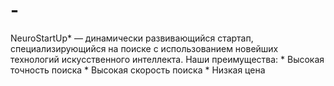 # -
NeuroStartUp* — динамически развивающийся стартап, специализирующийся на поиске с использованием новейших технологий искусственного интеллекта.  Наши преимущества: * Высокая точность поиска * Высокая скорость поиска * Низкая цена
